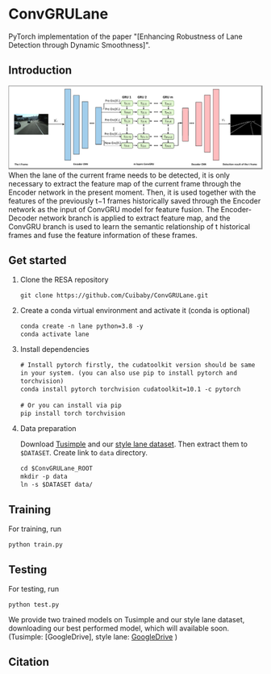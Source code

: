 # ConvGRULane

PyTorch implementation of the paper "[Enhancing Robustness of Lane Detection through Dynamic Smoothness]".


## Introduction
![network](network.PNG "network")
When the lane of the current frame needs to be
detected, it is only necessary to extract the feature map of the current frame through the Encoder network
in the present moment. Then, it is used together with the features of the previously t−1 frames historically
saved through the Encoder network as the input of ConvGRU model for feature fusion. The Encoder-Decoder
network branch is applied to extract feature map, and the ConvGRU branch is used to learn the semantic
relationship of t historical frames and fuse the feature information of these frames.

## Get started
1. Clone the RESA repository
    ```
    git clone https://github.com/Cuibaby/ConvGRULane.git
    ```

2. Create a conda virtual environment and activate it (conda is optional)

    ```Shell
    conda create -n lane python=3.8 -y
    conda activate lane
    ```

3. Install dependencies

    ```Shell
    # Install pytorch firstly, the cudatoolkit version should be same in your system. (you can also use pip to install pytorch and torchvision)
    conda install pytorch torchvision cudatoolkit=10.1 -c pytorch

    # Or you can install via pip
    pip install torch torchvision

4. Data preparation

    Download [Tusimple](https://github.com/TuSimple/tusimple-benchmark/issues/3) and our [style lane dataset](). Then extract them to  `$DATASET`. Create link to `data` directory.
    
    ```Shell
    cd $ConvGRULane_ROOT
    mkdir -p data
    ln -s $DATASET data/
    ```
## Training

For training, run

```Shell
python train.py 
```

## Testing
For testing, run
```Shell
python test.py 
```


We provide two trained models on Tusimple and our style lane dataset, downloading our best performed model, which will available soon. (Tusimple: [GoogleDrive],
style lane: [GoogleDrive](https://drive.google.com/drive/folders/1FNKCscZusiRSFvXlCFTEZOp9YnlQbrXM)
)

## Citation

```BibTeX
```
